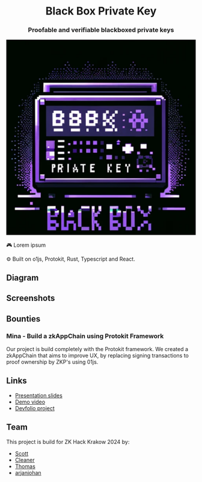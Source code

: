 <div align="center">
  <h1 align="center">Black Box Private Key </h1>
  <h3>Proofable and verifiable blackboxed private keys</h3>
  
![logo](logo.png)
</div>

🎮 Lorem ipsum

⚙️ Built on o1js, Protokit, Rust, Typescript and React.

## Diagram

## Screenshots

## Bounties

### Mina - Build a zkAppChain using Protokit Framework

Our project is build completely with the Protokit framework. We created a zkAppChain that aims to improve UX, by replacing signing transactions to proof ownership by ZKP's using 01js.

## Links

- [Presentation slides]()
- [Demo video]()
- [Devfolio project]()

## Team

This project is build for ZK Hack Krakow 2024 by:

- [Scott](https://github.com/tuddman)
- [Cleaner](https://kacperkarbownik.xyz/)
- [Thomas](https://www.linkedin.com/in/thomas-turek-a953a6232/)
- [arjanjohan](https://twitter.com/arjanjohan)
